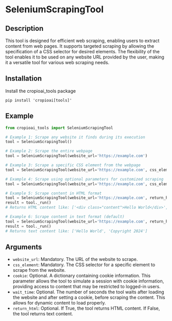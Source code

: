 # SeleniumScrapingTool

## Description
This tool is designed for efficient web scraping, enabling users to extract content from web pages. It supports targeted scraping by allowing the specification of a CSS selector for desired elements. The flexibility of the tool enables it to be used on any website URL provided by the user, making it a versatile tool for various web scraping needs.

## Installation
Install the cropioai_tools package
```
pip install 'cropioai[tools]'
```

## Example
```python
from cropioai_tools import SeleniumScrapingTool

# Example 1: Scrape any website it finds during its execution
tool = SeleniumScrapingTool()

# Example 2: Scrape the entire webpage
tool = SeleniumScrapingTool(website_url='https://example.com')

# Example 3: Scrape a specific CSS element from the webpage
tool = SeleniumScrapingTool(website_url='https://example.com', css_element='.main-content')

# Example 4: Scrape using optional parameters for customized scraping
tool = SeleniumScrapingTool(website_url='https://example.com', css_element='.main-content', cookie={'name': 'user', 'value': 'John Doe'})

# Example 5: Scrape content in HTML format
tool = SeleniumScrapingTool(website_url='https://example.com', return_html=True)
result = tool._run()
# Returns HTML content like: ['<div class="content">Hello World</div>', '<div class="footer">Copyright 2024</div>']

# Example 6: Scrape content in text format (default)
tool = SeleniumScrapingTool(website_url='https://example.com', return_html=False)
result = tool._run()
# Returns text content like: ['Hello World', 'Copyright 2024']
```

## Arguments
- `website_url`: Mandatory. The URL of the website to scrape.
- `css_element`: Mandatory. The CSS selector for a specific element to scrape from the website.
- `cookie`: Optional. A dictionary containing cookie information. This parameter allows the tool to simulate a session with cookie information, providing access to content that may be restricted to logged-in users.
- `wait_time`: Optional. The number of seconds the tool waits after loading the website and after setting a cookie, before scraping the content. This allows for dynamic content to load properly.
- `return_html`: Optional. If True, the tool returns HTML content. If False, the tool returns text content.
